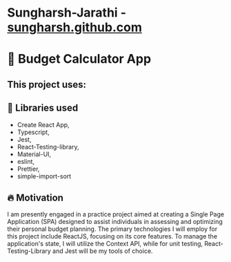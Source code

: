 # Sungharsh-Jarathi - <a href="https://sungharsh.github.io/" target="_blank">sungharsh.github.com </a>

# 🚀 Budget Calculator App

## This project uses:

## 💎 Libraries used

- Create React App,
- Typescript,
- Jest,
- React-Testing-library,
- Material-UI,
- eslint,
- Prettier,
- simple-import-sort

## 🔥 Motivation

I am presently engaged in a practice project aimed at creating a Single Page Application (SPA) designed to assist individuals in assessing and optimizing their personal budget planning. The primary technologies I will employ for this project include ReactJS, focusing on its core features. To manage the application's state, I will utilize the Context API, while for unit testing, React-Testing-Library and Jest will be my tools of choice.
